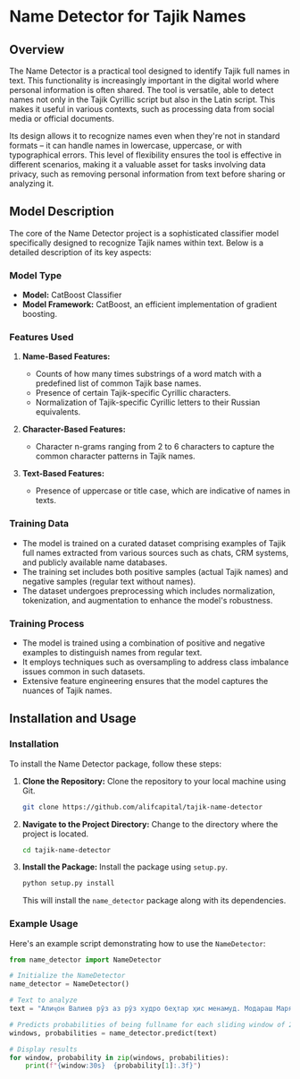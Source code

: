 # Name Detector for Tajik Names

## Overview
The Name Detector is a practical tool designed to identify Tajik full names in text. This functionality is increasingly important in the digital world where personal information is often shared. The tool is versatile, able to detect names not only in the Tajik Cyrillic script but also in the Latin script. This makes it useful in various contexts, such as processing data from social media or official documents.

Its design allows it to recognize names even when they're not in standard formats – it can handle names in lowercase, uppercase, or with typographical errors. This level of flexibility ensures the tool is effective in different scenarios, making it a valuable asset for tasks involving data privacy, such as removing personal information from text before sharing or analyzing it.


## Model Description
The core of the Name Detector project is a sophisticated classifier model specifically designed to recognize Tajik names within text. Below is a detailed description of its key aspects:

### Model Type
- **Model:** CatBoost Classifier
- **Model Framework:** CatBoost, an efficient implementation of gradient boosting.

### Features Used
1. **Name-Based Features:**
   - Counts of how many times substrings of a word match with a predefined list of common Tajik base names.
   - Presence of certain Tajik-specific Cyrillic characters.
   - Normalization of Tajik-specific Cyrillic letters to their Russian equivalents.

2. **Character-Based Features:**
   - Character n-grams ranging from 2 to 6 characters to capture the common character patterns in Tajik names.

3. **Text-Based Features:**
   - Presence of uppercase or title case, which are indicative of names in texts.

### Training Data
- The model is trained on a curated dataset comprising examples of Tajik full names extracted from various sources such as chats, CRM systems, and publicly available name databases.
- The training set includes both positive samples (actual Tajik names) and negative samples (regular text without names).
- The dataset undergoes preprocessing which includes normalization, tokenization, and augmentation to enhance the model's robustness.

### Training Process
- The model is trained using a combination of positive and negative examples to distinguish names from regular text.
- It employs techniques such as oversampling to address class imbalance issues common in such datasets.
- Extensive feature engineering ensures that the model captures the nuances of Tajik names.

## Installation and Usage

### Installation
To install the Name Detector package, follow these steps:

1. **Clone the Repository:**
   Clone the repository to your local machine using Git.
   ```bash
   git clone https://github.com/alifcapital/tajik-name-detector
   ```

2. **Navigate to the Project Directory:**
   Change to the directory where the project is located.
   ```bash
   cd tajik-name-detector
   ```

3. **Install the Package:**
   Install the package using `setup.py`.
   ```bash
   python setup.py install
   ```
   This will install the `name_detector` package along with its dependencies.

### Example Usage
Here's an example script demonstrating how to use the `NameDetector`:

```python
from name_detector import NameDetector

# Initialize the NameDetector
name_detector = NameDetector()

# Text to analyze
text = "Алиҷон Валиев рӯз аз рӯз худро беҳтар ҳис менамуд. Модараш Марям аз ин хушҳол буд."

# Predicts probabilities of being fullname for each sliding window of 2 and 3 words.
windows, probabilities = name_detector.predict(text)

# Display results
for window, probability in zip(windows, probabilities):
    print(f"{window:30s}  {probability[1]:.3f}")
```
